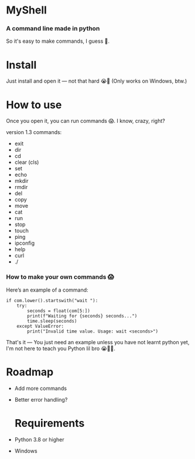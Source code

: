 # MyShell
### A command line made in python
So it's easy to make commands, I guess 🤷.

# Install
Just install and open it — not that hard 😭🥀 (Only works on Windows, btw.)

# How to use
Once you open it, you can run commands 😱. I know, crazy, right?

version 1.3 commands: 
- exit
- dir
- cd
- clear (cls)
- set
- echo
- mkdir
- rmdir
- del
- copy
- move
- cat
- run
- stop
- touch
- ping
- ipconfig
- help
- curl
- ./

### How to make your own commands 😱
Here’s an example of a command:
   
    if com.lower().startswith("wait "):
        try: 
            seconds = float(com[5:])
            print(f"Waiting for {seconds} seconds...")
            time.sleep(seconds)
        except ValueError:
            print("Invalid time value. Usage: wait <seconds>")

That's it — You just need an example unless you have not learnt python yet, I'm not here to teach you Python lil bro 😭🥀💀.

# Roadmap
- Add more commands
- Better error handling?


  # Requirements
- Python 3.8 or higher
- Windows
